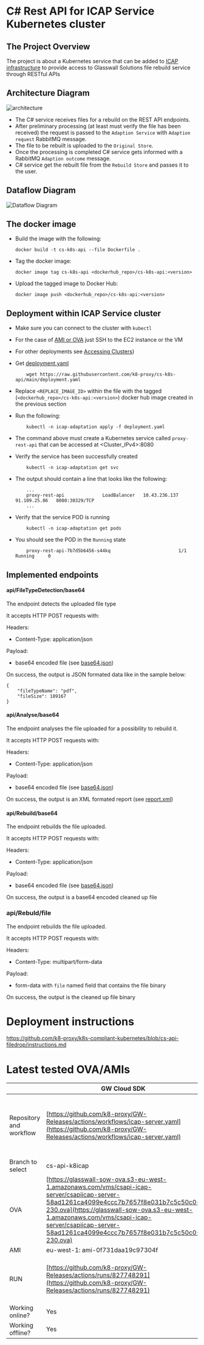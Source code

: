 # C# Rest API for ICAP Service Kubernetes cluster

## The Project Overview

The project is about a Kubernetes service that can be added to [ICAP infrastructure](https://github.com/k8-proxy/icap-infrastructure) to provide access to Glasswall Solutions file rebuild service through RESTful APIs

## Architecture Diagram

![architecture](images/c-sharp-pod.png)

- The C# service receives files for a rebuild on the REST API endpoints.  
- After preliminary processing (at least must verify the file has been received) the request is passed to the `Adaption Service` with `Adaption request` RabbitMQ     message.  
- The file to be rebuilt is uploaded to the `Original Store`.  
- Once the processing is completed C# service gets informed with a RabbitMQ `Adaption outcome` message.  
- C# service get the rebuilt file from the `Rebuild Store` and passes it to the user.  

## Dataflow Diagram

![Dataflow Diagram](images/gw-cloud-sdk-dataflow-diagram.png)

## The docker image

- Build the image with the following:  

    ```
    docker build -t cs-k8s-api --file Dockerfile .
    ```

- Tag the docker image:  

    ```
    docker image tag cs-k8s-api <dockerhub_repo>/cs-k8s-api:<version>
    ```

- Upload the tagged image to Docker Hub:  

    ```
    docker image push <dockerhub_repo>/cs-k8s-api:<version>
    ```

## Deployment within ICAP Service cluster

- Make sure you can connect to the cluster with `kubectl`  
- For the case of [AMI or OVA](https://github.com/k8-proxy/glasswall-servers-eval/wiki) just SSH to the EC2 instance or the VM
- For other deployments see [Accessing Clusters](https://kubernetes.io/docs/tasks/access-application-cluster/access-cluster/))

- Get [deployment.yaml](https://github.com/k8-proxy/cs-k8s-api/blob/main/deployment.yaml)

    ```
        wget https://raw.githubusercontent.com/k8-proxy/cs-k8s-api/main/deployment.yaml
    ```
- Replace `<REPLACE_IMAGE_ID>` within the file with the tagged (`<dockerhub_repo>/cs-k8s-api:<version>`) docker hub image created in the previous section  

- Run the following:

    ```
        kubectl -n icap-adaptation apply -f deployment.yaml
    ```

- The command above must create a Kubernetes service called `proxy-rest-api` that can be accessed at <Cluster_IPv4>:8080  

- Verify the service has been successfully created  

    ```
        kubectl -n icap-adaptation get svc
    ```

- The output should contain a line that looks like the following:

    ```
        ...
        proxy-rest-api              LoadBalancer   10.43.236.137   91.109.25.86   8080:30329/TCP
        ...
    ```

- Verify that the service POD is running  

    ```
        kubectl -n icap-adaptation get pods
    ```
- You should see the POD in the `Running` state  

    ```
        proxy-rest-api-7b7d5b6456-s44kq                         1/1     Running     0
    ```

## Implemented endpoints

#### api/FileTypeDetection/base64

The endpoint detects the uploaded file type

It accepts HTTP POST requests with:  

Headers:  
- Content-Type: application/json  

Payload:  
- base64 encoded file (see [base64.json](./Samples/base64.json))
  
On success, the output is JSON formated data like in the sample below:  
  
```
{
    "fileTypeName": "pdf",
    "fileSize": 189167
}
```
  
#### api/Analyse/base64

The endpoint analyses the file uploaded for a possibility to rebuild it.

It accepts HTTP POST requests with:  

Headers:  
- Content-Type: application/json  

Payload:  
- base64 encoded file (see [base64.json](./Samples/base64.json))
  
On success, the output is an XML formated report (see [report.xml](./Samples/report.xml))  

#### api/Rebuild/base64

The endpoint rebuilds the file uploaded.

It accepts HTTP POST requests with:  

Headers:  
- Content-Type: application/json  

Payload:  
- base64 encoded file (see [base64.json](./Samples/base64.json))
  
On success, the output is a base64 encoded cleaned up file  

### api/Rebuld/file

The endpoint rebuilds the file uploaded.

It accepts HTTP POST requests with:  

Headers:  
- Content-Type: multipart/form-data

Payload:  
- form-data with `file` named field that contains the file binary
  
On success, the output is the cleaned up file binary

# Deployment instructions
https://github.com/k8-proxy/k8s-compliant-kubernetes/blob/cs-api-filedrop/instructions.md



# Latest tested OVA/AMIs
|                         | GW Cloud SDK                                                                                                                                                                                                                                                                                 | GW cloud SDK + minio                                                                                                                                               | GW Cloud SDK CK8s                                                                                                                                                                                        | GW Cloud SDK CK8s + minio                                                                                                                                                                                |
| ----------------------- | -------------------------------------------------------------------------------------------------------------------------------------------------------------------------------------------------------------------------------------------------------------------------------------------- | ------------------------------------------------------------------------------------------------------------------------------------------------------------------ | -------------------------------------------------------------------------------------------------------------------------------------------------------------------------------------------------------- | -------------------------------------------------------------------------------------------------------------------------------------------------------------------------------------------------------- |
| Repository and workflow | [https://github.com/k8-proxy/GW-Releases/actions/workflows/icap-server.yaml](https://github.com/k8-proxy/GW-Releases/actions/workflows/icap-server.yaml)                                                                                                                                     | [https://github.com/k8-proxy/GW-Releases/actions/workflows/icap-server.yaml](https://github.com/k8-proxy/GW-Releases/actions/workflows/icap-server.yaml)           | [https://github.com/k8-proxy/k8s-compliant-kubernetes/actions/workflows/complaint-k8s-CloudSDK.yaml](https://github.com/k8-proxy/k8s-compliant-kubernetes/actions/workflows/complaint-k8s-CloudSDK.yaml) | [https://github.com/k8-proxy/k8s-compliant-kubernetes/actions/workflows/complaint-k8s-CloudSDK.yaml](https://github.com/k8-proxy/k8s-compliant-kubernetes/actions/workflows/complaint-k8s-CloudSDK.yaml) |
| Branch to select        | cs-api-k8icap                                                                                                                                                                                                                                                                                | minio-with-sdk                                                                                                                                                     | cs-api-filedrop                                                                                                                                                                                          | ck8s-minio-with-sdk                                                                                                                                                                                      |
| OVA                     | [https://glasswall-sow-ova.s3-eu-west-1.amazonaws.com/vms/csapi-icap-server/csapiicap-server-58ad1261ca4099e4ccc7b7657f8e031b7c5c50c0-230.ova](https://glasswall-sow-ova.s3-eu-west-1.amazonaws.com/vms/csapi-icap-server/csapiicap-server-58ad1261ca4099e4ccc7b7657f8e031b7c5c50c0-230.ova) | s3://glasswall-sow-ova/vms/icap-server/icap-server-fde4746b80da71df0c4f812506d32dc620ac9a01-235.ova                                                                | To be added                                                                                                                                                                                              | To be added                                                                                                                                                                                              |
| AMI                     | eu-west-1: ami-0f731daa19c97304f                                                                                                                                                                                                                                                             | eu-west-1: ami-0f9ca86402ab7ce91                                                                                                                                   | To be added                                                                                                                                                                                              | To be added                                                                                                                                                                                              |
| RUN                     | [https://github.com/k8-proxy/GW-Releases/actions/runs/827748291](https://github.com/k8-proxy/GW-Releases/actions/runs/827748291)                                                                                                                                                             | [https://github.com/k8-proxy/GW-Releases/runs/2556582412?check\_suite\_focus=true](https://github.com/k8-proxy/GW-Releases/runs/2556582412?check_suite_focus=true) | [https://github.com/k8-proxy/k8s-compliant-kubernetes/actions/runs/838370707](https://github.com/k8-proxy/k8s-compliant-kubernetes/actions/runs/838370707)                                               | To be added                                                                                                                                                                                              |
| Working online?         | Yes                                                                                                                                                                                                                                                                                          | Yes                                                                                                                                                                | Yes                                                                                                                                                                                                      | Yes                                                                                                                                                                                                      |
| Working offline?        | Yes                                                                                                                                                                                                                                                                                          | Yes                                                                                                                                                                | Not working, in review by Himanshu                                                                                                                                                                       | No working, in review by Himanshu                                                                                                                                                                        |